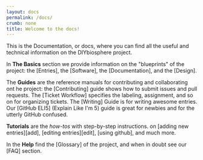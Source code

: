 ```yaml
---
layout: docs
permalink: /docs/
crumb: none
title: Welcome to the docs!
---
```


This is the Documentation, or docs, where you can find all the useful and technical information on the DIYbiosphere project.

In **The Basics** section we provide information on the "blueprints" of the project: the [Entries], the [Software], the [Documentation], and the [Design].

The **Guides** are the reference manuals for contributing and collaborating ont he project: the [Contributing] guide shows how to submit issues and pull requests. The [Ticket Workflow] specifies the labeling, assignment, and so on for organizing tickets. The [Writing] Guide is for writing awesome entries. Our [GitHub ELI5] (Explain Like I'm 5) guide is great for newbies and for the utterly GitHub confused.

**Tutorials** are the _how-tos_ with step-by-step instructions.  on [adding new entries][add], [editing entries][edit], [using github], and much more.

In the **Help** find the [Glossary] of the project, and when in doubt see our [FAQ] section.
